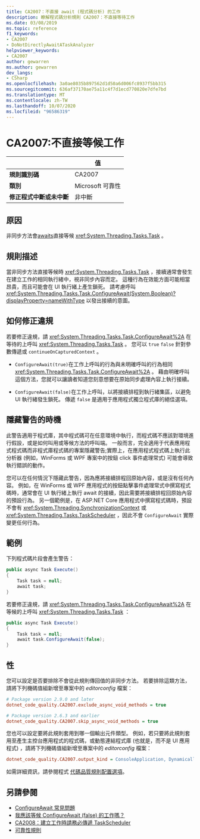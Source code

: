 ```yaml
---
title: CA2007：不直接 await (程式碼分析) 的工作
description: 瞭解程式碼分析規則 CA2007：不直接等待工作
ms.date: 03/08/2019
ms.topic: reference
f1_keywords:
- CA2007
- DoNotDirectlyAwaitATaskAnalyzer
helpviewer_keywords:
- CA2007
author: gewarren
ms.author: gewarren
dev_langs:
- CSharp
ms.openlocfilehash: 3a0ae8035b897562d1d50a6d006fc8937f5bb315
ms.sourcegitcommit: 636af37170ae75a11c4f7d1ecd770820e7dfe7bd
ms.translationtype: MT
ms.contentlocale: zh-TW
ms.lasthandoff: 10/07/2020
ms.locfileid: "96586319"
---
```

# <a name="ca2007-do-not-directly-await-a-task"></a>CA2007:不直接等候工作

| | 值 |
|-|-|
| **規則識別碼** |CA2007|
| **類別** |Microsoft 可靠性|
| **修正程式中斷或未中斷** |非中斷|

## <a name="cause"></a>原因

非同步方法會[awaits](../../../csharp/language-reference/operators/await.md)直接等候 <xref:System.Threading.Tasks.Task> 。

## <a name="rule-description"></a>規則描述

當非同步方法直接等候時 <xref:System.Threading.Tasks.Task> ，接續通常會發生在建立工作的相同執行緒中，視非同步內容而定。 這種行為在效能方面可能相當昂貴，而且可能會在 UI 執行緒上產生鎖死。 請考慮呼叫 <xref:System.Threading.Tasks.Task.ConfigureAwait(System.Boolean)?displayProperty=nameWithType> 以發出接續的意圖。

## <a name="how-to-fix-violations"></a>如何修正違規

若要修正違規，請 <xref:System.Threading.Tasks.Task.ConfigureAwait%2A> 在等待的上呼叫 <xref:System.Threading.Tasks.Task> 。 您可以 `true` `false` 針對參數傳遞或 `continueOnCapturedContext` 。

- `ConfigureAwait(true)`在工作上呼叫的行為與未明確呼叫的行為相同 <xref:System.Threading.Tasks.Task.ConfigureAwait%2A> 。 藉由明確呼叫這個方法，您就可以讓讀者知道您刻意想要在原始同步處理內容上執行接續。

- `ConfigureAwait(false)`在工作上呼叫，以將接續排程到執行緒集區，以避免 UI 執行緒發生鎖死。 傳遞 `false` 是適用于應用程式獨立程式庫的絕佳選項。

## <a name="when-to-suppress-warnings"></a>隱藏警告的時機

此警告適用于程式庫，其中程式碼可在任意環境中執行，而程式碼不應該對環境進行假設，或是如何叫用或等候方法的呼叫端。 一般而言，完全適用于代表應用程式程式碼而非程式庫程式碼的專案隱藏警告;實際上，在應用程式程式碼上執行此分析器 (例如，WinForms 或 WPF 專案中的按鈕 click 事件處理常式) 可能會導致執行錯誤的動作。

您可以在任何情況下隱藏此警告，因為應將接續排程回原始內容，或是沒有任何內容。 例如，在 WinForms 或 WPF 應用程式的按鈕點擊事件處理常式中撰寫程式碼時，通常會在 UI 執行緒上執行 await 的接續，因此需要將接續排程回原始內容的預設行為。 另一個範例是，在 ASP.NET Core 應用程式中撰寫程式碼時，預設不會有 <xref:System.Threading.SynchronizationContext> 或 <xref:System.Threading.Tasks.TaskScheduler> ，因此不會 `ConfigureAwait` 實際變更任何行為。

## <a name="example"></a>範例

下列程式碼片段會產生警告：

```csharp
public async Task Execute()
{
    Task task = null;
    await task;
}
```

若要修正違規，請 <xref:System.Threading.Tasks.Task.ConfigureAwait%2A> 在等候的上呼叫 <xref:System.Threading.Tasks.Task> ：

```csharp
public async Task Execute()
{
    Task task = null;
    await task.ConfigureAwait(false);
}
```

## <a name="configurability"></a>性

您可以設定是否要排除不會從此規則傳回值的非同步方法。 若要排除這類方法，請將下列機碼值組新增至專案中的 *editorconfig* 檔案：

```ini
# Package version 2.9.0 and later
dotnet_code_quality.CA2007.exclude_async_void_methods = true

# Package version 2.6.3 and earlier
dotnet_code_quality.CA2007.skip_async_void_methods = true
```

您也可以設定要將此規則套用到哪一個輸出元件類型。 例如，若只要將此規則套用至產生主控台應用程式的程式碼，或動態連結程式庫 (也就是，而不是 UI 應用程式) ，請將下列機碼值組新增至專案中的 *editorconfig* 檔案：

```ini
dotnet_code_quality.CA2007.output_kind = ConsoleApplication, DynamicallyLinkedLibrary
```

如需詳細資訊，請參閱程式 [代碼品質規則配置選項](../code-quality-rule-options.md)。

## <a name="see-also"></a>另請參閱

- [ConfigureAwait 常見問題](https://devblogs.microsoft.com/dotnet/configureawait-faq/)
- [我應該等候 ConfigureAwait (false) 的工作嗎？](https://github.com/Microsoft/vs-threading/blob/master/doc/cookbook_vs.md#should-i-await-a-task-with-configureawaitfalse)
- [CA2008：建立工作時請務必傳遞 TaskScheduler](ca2008.md)
- [可靠性規則](reliability-warnings.md)
